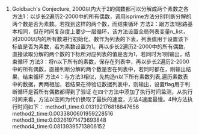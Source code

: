 1. Goldbach's Conjecture, 2000以内大于2的偶数都可以分解成两个素数之各
方法1：以步长2遍历2-2000中的所有偶数，调用isprime方法分别判断分解的两个数是否为素数。若找到这样的两个数，而结束循环
方法2：跟方法1思路基本相同，但在时间复杂度上要少一层循环，该方法设置全局列表变量n_list，对2000以内的所有数进行初始化，数作为列表的下表，列表值用于设置该下标值是否为素数，若为素数设置为1。再以步长2遍历2-2000中的所有偶数，直接读取分解的两个数的下标所对应列表的值是否为1，若同时为1则输出，结束循环
方法3：将n以下所有的素数，保存在列表中，再以步长2遍历2-2000中的所有偶数，直接判断分解的两个数是否在列表中，若同时都在，刚输出结果，结束循环
方法4：与方法3相似，先构造n以下所有素数列表,遍历素数表中的数据，两两相加，若结果在待验证数据列表中，则输出，设置flag用于判断循环是否所有偶数都得到了验证
在四个方法中添加了执行时间监测，从执行时间来看，方法以空间为代价换取了最快的速度，方法4速度最慢。4种方法执行时间如下：
method1_time:0.013192176818847656
method2_time:0.0033800601959228516
method3_time:0.03261971473693848
method4_time:0.08139395713806152
